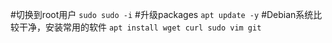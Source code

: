 #切换到root用户
`sudo sudo -i`
#升级packages
`apt update -y`
#Debian系统比较干净，安装常用的软件
`apt install wget curl sudo vim git`